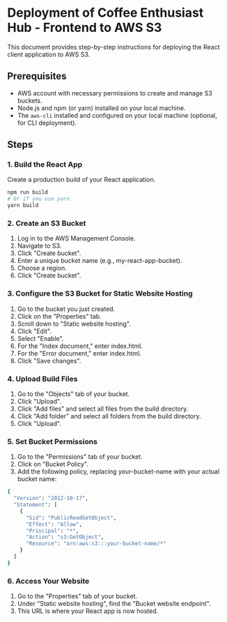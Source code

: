 # Deployment of Coffee Enthusiast Hub - Frontend to AWS S3

This document provides step-by-step instructions for deploying the React client application to AWS S3.

## Prerequisites

- AWS account with necessary permissions to create and manage S3 buckets.
- Node.js and npm (or yarn) installed on your local machine.
- The `aws-cli` installed and configured on your local machine (optional, for CLI deployment).

## Steps

### 1. Build the React App

Create a production build of your React application.

```sh
npm run build
# Or if you use yarn
yarn build
```

### 2. Create an S3 Bucket

1. Log in to the AWS Management Console.
2. Navigate to S3.
3. Click "Create bucket".
4. Enter a unique bucket name (e.g., my-react-app-bucket).
5. Choose a region.
6. Click "Create bucket".

### 3. Configure the S3 Bucket for Static Website Hosting

1. Go to the bucket you just created.
2. Click on the "Properties" tab.
3. Scroll down to "Static website hosting".
4. Click "Edit".
5. Select "Enable".
6. For the "Index document," enter index.html.
7. For the "Error document," enter index.html.
8. Click "Save changes".

### 4. Upload Build Files

1. Go to the "Objects" tab of your bucket.
2. Click "Upload".
3. Click "Add files" and select all files from the build directory.
4. Click "Add folder" and select all folders from the build directory.
5. Click "Upload".

### 5. Set Bucket Permissions

1. Go to the "Permissions" tab of your bucket.
2. Click on "Bucket Policy".
3. Add the following policy, replacing your-bucket-name with your actual bucket name:

```sh
{
  "Version": "2012-10-17",
  "Statement": [
    {
      "Sid": "PublicReadGetObject",
      "Effect": "Allow",
      "Principal": "*",
      "Action": "s3:GetObject",
      "Resource": "arn:aws:s3:::your-bucket-name/*"
    }
  ]
}
```

### 6. Access Your Website

1. Go to the "Properties" tab of your bucket.
2. Under "Static website hosting", find the "Bucket website endpoint".
3. This URL is where your React app is now hosted.
